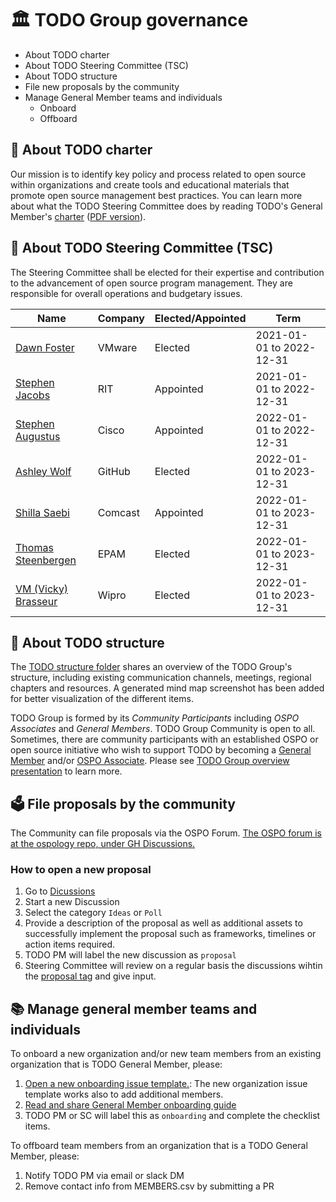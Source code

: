 # 🏛 TODO Group governance

* About TODO charter
* About TODO Steering Committee (TSC)
* About TODO structure
* File new proposals by the community
* Manage General Member teams and individuals
   * Onboard
   * Offboard


## 📝 About TODO charter

Our mission is to identify key policy and process related to open source within organizations and create tools and educational materials that promote open source management best practices. You can learn more about what the TODO Steering Committee does by reading TODO's General Member's [charter](https://github.com/todogroup/governance/blob/master/CHARTER.adoc) ([PDF version](https://github.com/todogroup/governance/blob/master/TODO%20Charter%20and%20Agreement%20v2.0.pdf)).

## 🧭 About TODO Steering Committee (TSC)

The Steering Committee shall be elected for their expertise and contribution to the advancement of open source program management. They are responsible for overall operations and budgetary issues.

| Name | Company | Elected/Appointed | Term |
| --- | --- | --- | --- |
| [Dawn Foster](https://github.com/geekygirldawn) | VMware | Elected | 2021-01-01 to 2022-12-31 |
| [Stephen Jacobs](https://github.com/itprofjacobs) | RIT | Appointed | 2021-01-01 to 2022-12-31 |
| [Stephen Augustus](https://github.com/justaugustus) | Cisco | Appointed | 2022-01-01 to 2022-12-31 |
| [Ashley Wolf](https://github.com/ashleywolf) | GitHub | Elected | 2022-01-01 to 2023-12-31 |
| [Shilla Saebi](https://github.com/shillasaebi) | Comcast | Appointed | 2022-01-01 to 2023-12-31 |
| [Thomas Steenbergen](https://github.com/tsteenbe) | EPAM | Elected | 2022-01-01 to 2023-12-31 |
| [VM (Vicky) Brasseur](https://github.com/vmbrasseur) | Wipro | Elected | 2022-01-01 to 2023-12-31 |

## 🧩 About TODO structure

The [TODO structure folder](https://github.com/todogroup/governance/blob/main/TODO%20Structure/structure-mindmap.md#todo-groups-structure) shares an overview of the TODO Group's structure, including existing communication channels, meetings, regional chapters and resources. A generated mind map screenshot has been added for better visualization of the different items.

TODO Group is formed by its *Community Participants* including *OSPO Associates* and *General Members*. TODO Group Community is open to all. Sometimes, there are community participants with an established OSPO or open source initiative who wish to support TODO by becoming a [General Member](https://todogroup.org/join/) and/or [OSPO Associate](https://github.com/todogroup/governance/blob/main/OSPO-Associate-Program.md). Please see [TODO Group overview presentation](https://docs.google.com/presentation/d/1p4dhx0Dg8fZDO8yzp7nWC2r5WHyVH-jjSQM59lkKLdo/edit?usp=sharing) to learn more.

## 🗳 File proposals by the community

The Community can file proposals via the OSPO Forum. [The OSPO forum is at the ospology repo, under GH Discussions.](https://github.com/todogroup/ospology/discussions)

### How to open a new proposal

1) Go to [Dicussions](https://github.com/todogroup/ospology/discussions)
2) Start a new Discussion
3) Select the category `Ideas` or `Poll`
4) Provide a description of the proposal as well as additional assets to successfully implement the proposal such as frameworks, timelines or action items required.
5) TODO PM will label the new discussion as `proposal`
6) Steering Committee will review on a regular basis the discussions wihtin the [proposal tag](https://github.com/todogroup/ospology/discussions?discussions_q=label%3Aproposal) and give input.

## 📚 Manage general member teams and individuals

To onboard a new organization and/or new team members from an existing organization that is TODO General Member, please:

1) [Open a new onboarding issue template.](https://github.com/todogroup/governance/issues/new/choose): The new organization issue template works also to add additional members.
2) [Read and share General Member onboarding guide](https://github.com/todogroup/governance/blob/main/onboarding/general-member.md#general-member-onboarding)
3) TODO PM or SC will label this as `onboarding` and complete the checklist items.

To offboard team members from an organization that is a TODO General Member, please:

1) Notify TODO PM via email or slack DM
2) Remove contact info from MEMBERS.csv by submitting a PR


